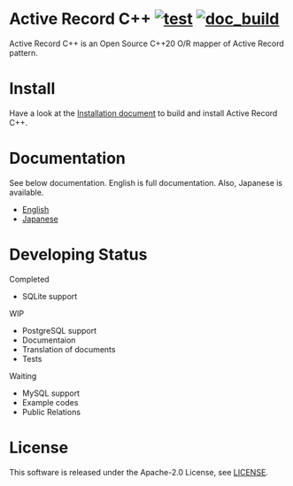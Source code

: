 # Active Record C++ [![test](https://github.com/akisute514/active_record_cpp/actions/workflows/test.yml/badge.svg)](https://github.com/akisute514/active_record_cpp/actions/workflows/test.yml) [![doc_build](https://github.com/akisute514/active_record_cpp/actions/workflows/doc_build.yml/badge.svg)](https://github.com/akisute514/active_record_cpp/actions/workflows/doc_build.yml)

Active Record C++ is an Open Source C++20 O/R mapper of Active Record pattern.

# Install

Have a look at the [Installation document](https://akisute514.github.io/active_record_cpp/en/installation/cmake.html) to build and install Active Record C++.

# Documentation

See below documentation. English is full documentation. Also, Japanese is available.

* [English](https://akisute514.github.io/active_record_cpp/en)
* [Japanese](https://akisute514.github.io/active_record_cpp/ja)

# Developing Status

Completed
* SQLite support

WIP
* PostgreSQL support
* Documentaion
* Translation of documents
* Tests

Waiting
* MySQL support
* Example codes
* Public Relations


# License
This software is released under the Apache-2.0 License, see [LICENSE](LICENSE).